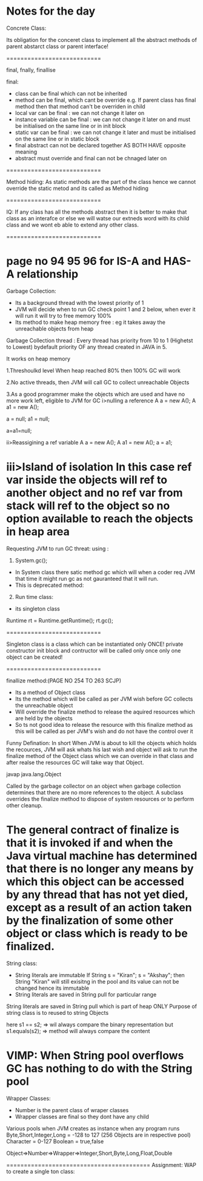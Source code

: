 # Notes for the day

Concrete Class:

Its obligation for the conceret class to implement all the abstract methods of parent abstarct class or parent interface!

===========================

final, fnally, finallise

final:

- class can be final which can not be inherited
- method can be final, which cant be override e.g. If parent class has final method then that method can't be
  overriden in child
- local var can be final : we can not change it later on
- instance variable can be final : we can not change it later on and must be initialised on the same line or in
  init block
- static var can be final : we can not change it later and must be initialised on the same line or in static
  block
- final abstract can not be declared together AS BOTH HAVE opposite meaning
- abstract must override and final can not be chnaged later on

===========================

Method hiding:
As static methods are the part of the class hence we cannot override the static metod and its called as
Method hiding

===========================

IQ:
If any class has all the methods abstract then it is better to make that class as an interafce or else we will
watse our extneds word with its child class and we wont eb able to extend any other class.

===========================

# page no 94 95 96 for IS-A and HAS-A relationship

Garbage Collection:

- Its a background thread with the lowest priority of 1
- JVM will decide when to run GC check point 1 and 2 below, when ever it will run it will try to free memory 100%
- Its method to make heap memory free : eg it takes away the unreachable objects from heap

Garbage Collection thread :
Every thread has priority from 10 to 1 (Highetst to Lowest)
bydefault priority OF any thread created in JAVA in 5.

It works on heap memory

1.Threshoulkd level
When heap reached 80% then 100% GC will work

2.No active threads, then JVM will call GC to collect unreachable Objects

3.As a good programmer make the objects which are used and have no more work left, eligible to JVM for GC
i>nulling a reference
A a = new A();
A a1 = new A();

a = null;
a1 = null;

a=a1=null;

ii>Reassigining a ref variable
A a = new A();
A a1 = new A();
a = a1;

iii>Island of isolation
In this case ref var inside the objects will ref to another object and no ref var from stack will ref to the object so no option available to reach the objects in heap area
===========================

Requesting JVM to run GC threat: using :

1.  System.gc();

- In System class there satic method gc which will when a coder req JVM that time it might run gc as not
  gauranteed that it will run.
- This is deprecated method:

2.  Run time class:

- its singleton class

Runtime rt = Runtime.getRuntime();
rt.gc();

===========================

Singleton class is a class which can be instantiated only ONCE!
private constructor
init block and contructor will be called only once
only one object can be created!

===========================

finallize method:(PAGE NO 254 TO 263 SCJP)

- Its a method of Object class
- Its the method which will be called as per JVM wish before GC collects the unreachable object
- Will override the finalize method to release the aquired resources which are held by the objects
- So ts not good idea to release the resource with this finalize method as this will be called as per
  JVM's wish and do not have the control over it

Funny Defination:
In short When JVM is about to kill the objects which holds the recources, JVM will ask whats his last wish and 
object will ask to run the finalize method of the Object class which we can override in that class and after 
realse the resources GC will take way that Object.

javap java.lang.Object

Called by the garbage collector on an object when garbage collection determines that there are no more 
references to the object. A subclass overrides the finalize method to dispose of system resources or to perform 
other cleanup.

The general contract of finalize is that it is invoked if and when the Java virtual machine has determined that
 there is no longer any means by which this object can be accessed by any thread that has not yet died, except 
 as a result of an action taken by the finalization of some other object or class which is ready to be 
 finalized.
=============================
String class:

- String literals are immutable 
If String s = "Kiran";
    s = "Akshay";
    then String "Kiran" will still exisitng in the pool and its value can not be changed hence its immutable
- String literals are saved in String pull for particular range

String literals are saved in String pull which is part of heap ONLY
Purpose of string class is to reused to string Objects

here s1 == s2; => wil always compare the binary representation
but s1.equals(s2); => method will always compare the content

VIMP:
When String pool overflows GC has nothing to do with the String pool
=========================================
Wrapper Classes:
- Number is the parent class of wraper classes
- Wrapper classes are final so they dont have any child

Various pools when JVM creates as instance when any program runs
Byte,Short,Integer,Long = -128 to 127 (256 Objects are in respective pool)
Character = 0-127
Boolean = true,false



Object=>Number=>Wrapper=>Integer,Short,Byte,Long,Float,Double

=========================================
Assignment:
WAP to create a single ton class:
